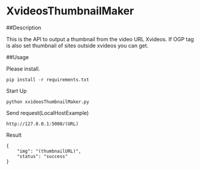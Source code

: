 # XvideosThumbnailMaker

##Description

This is the API to output a thumbnail from the video URL Xvideos.
If OGP tag is also set thumbnail of sites outside xvideos you can get.

##Usage

Please install.
```
pip install -r requirements.txt
```
Start Up
```
python xvideosThumbnailMaker.py
```

Send request(LocalHostExample)
```
http://127.0.0.1:5000/(URL)
```

Result
```
{
    "img": "(thumbnailURL)", 
    "status": "success"
}
```

